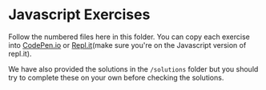 # Javascript Exercises

Follow the numbered files here in this folder. You can copy each exercise into [CodePen.io](http://codepen.io) or [Repl.it](http://repl.it)(make sure you're on the Javascript version of repl.it).

We have also provided the solutions in the `/solutions` folder but you should try to complete these on your own before checking the solutions.

